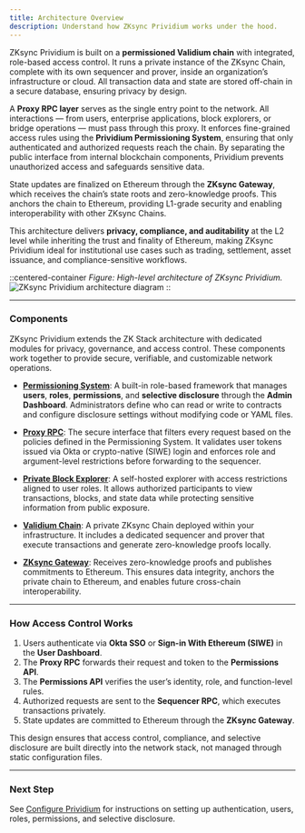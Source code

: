 ```yaml
---
title: Architecture Overview
description: Understand how ZKsync Prividium works under the hood.
---
```


ZKsync Prividium is built on a **permissioned Validium chain** with integrated, role-based access control.
It runs a private instance of the ZKsync Chain, complete with its own sequencer and prover, inside an organization’s infrastructure or cloud.
All transaction data and state are stored off-chain in a secure database, ensuring privacy by design.

A **Proxy RPC layer** serves as the single entry point to the network.
All interactions — from users, enterprise applications, block explorers, or bridge operations — must pass through this proxy.
It enforces fine-grained access rules using the **Prividium Permissioning System**, ensuring that only authenticated and authorized requests reach the chain.
By separating the public interface from internal blockchain components, Prividium prevents unauthorized access and safeguards sensitive data.

State updates are finalized on Ethereum through the **ZKsync Gateway**, which receives the chain’s state roots and zero-knowledge proofs.
This anchors the chain to Ethereum, providing L1-grade security and enabling interoperability with other ZKsync Chains.

This architecture delivers **privacy, compliance, and auditability** at the L2 level while inheriting the trust and finality of Ethereum,
making ZKsync Prividium ideal for institutional use cases such as trading, settlement, asset issuance, and compliance-sensitive workflows.

::centered-container
*Figure: High-level architecture of ZKsync Prividium.*
![ZKsync Prividium architecture diagram](/images/zk-stack/prividium-architecture.png)
::

---

### Components

ZKsync Prividium extends the ZK Stack architecture with dedicated modules for privacy, governance, and access control.
These components work together to provide secure, verifiable, and customizable network operations.

- [**Permissioning System**](/zk-stack/prividium/permissions-overview):
  A built-in role-based framework that manages **users**, **roles**, **permissions**, and **selective disclosure** through the **Admin Dashboard**.
  Administrators define who can read or write to contracts and configure disclosure settings without modifying code or YAML files.

- [**Proxy RPC**](/zk-stack/prividium/proxy):
  The secure interface that filters every request based on the policies defined in the Permissioning System.
  It validates user tokens issued via Okta or crypto-native (SIWE) login and enforces role and argument-level restrictions before forwarding to the sequencer.

- [**Private Block Explorer**](/zk-stack/prividium/explorer):
  A self-hosted explorer with access restrictions aligned to user roles.
  It allows authorized participants to view transactions, blocks, and state data while protecting sensitive information from public exposure.

- [**Validium Chain**](/zk-stack/customizations/validium):
  A private ZKsync Chain deployed within your infrastructure.
  It includes a dedicated sequencer and prover that execute transactions and generate zero-knowledge proofs locally.

- [**ZKsync Gateway**](/zksync-protocol/gateway/overview):
  Receives zero-knowledge proofs and publishes commitments to Ethereum.
  This ensures data integrity, anchors the private chain to Ethereum, and enables future cross-chain interoperability.

---

### How Access Control Works

1. Users authenticate via **Okta SSO** or **Sign-in With Ethereum (SIWE)** in the **User Dashboard**.
2. The **Proxy RPC** forwards their request and token to the **Permissions API**.
3. The **Permissions API** verifies the user’s identity, role, and function-level rules.
4. Authorized requests are sent to the **Sequencer RPC**, which executes transactions privately.
5. State updates are committed to Ethereum through the **ZKsync Gateway**.

This design ensures that access control, compliance, and selective disclosure are built directly into the network stack,
not managed through static configuration files.

---

### Next Step

See [Configure Prividium](./config/authentication.md)
for instructions on setting up authentication, users, roles, permissions, and selective disclosure.
